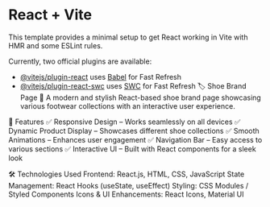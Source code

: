 # React + Vite

This template provides a minimal setup to get React working in Vite with HMR and some ESLint rules.

Currently, two official plugins are available:

- [@vitejs/plugin-react](https://github.com/vitejs/vite-plugin-react/blob/main/packages/plugin-react/README.md) uses [Babel](https://babeljs.io/) for Fast Refresh
- [@vitejs/plugin-react-swc](https://github.com/vitejs/vite-plugin-react-swc) uses [SWC](https://swc.rs/) for Fast Refresh
🏷️ Shoe Brand Page 👟
A modern and stylish React-based shoe brand page showcasing various footwear collections with an interactive user experience.

🚀 Features
✅ Responsive Design – Works seamlessly on all devices
✅ Dynamic Product Display – Showcases different shoe collections
✅ Smooth Animations – Enhances user engagement
✅ Navigation Bar – Easy access to various sections
✅ Interactive UI – Built with React components for a sleek look

🛠️ Technologies Used
Frontend: React.js, HTML, CSS, JavaScript
State Management: React Hooks (useState, useEffect)
Styling: CSS Modules / Styled Components
Icons & UI Enhancements: React Icons, Material UI